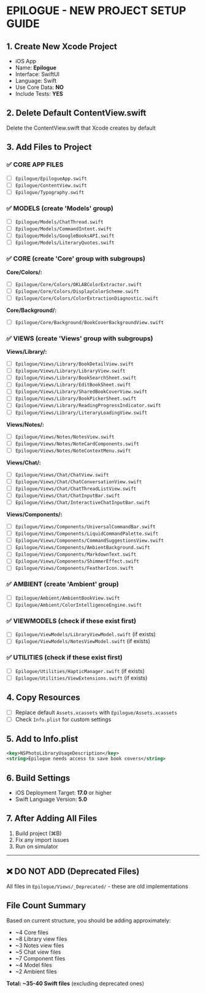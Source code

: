 # EPILOGUE - NEW PROJECT SETUP GUIDE

## 1. Create New Xcode Project
- iOS App
- Name: **Epilogue**
- Interface: SwiftUI
- Language: Swift
- Use Core Data: **NO**
- Include Tests: **YES**

## 2. Delete Default ContentView.swift
Delete the ContentView.swift that Xcode creates by default

## 3. Add Files to Project

### ✅ CORE APP FILES
- [ ] `Epilogue/EpilogueApp.swift`
- [ ] `Epilogue/ContentView.swift`
- [ ] `Epilogue/Typography.swift`

### ✅ MODELS (create 'Models' group)
- [ ] `Epilogue/Models/ChatThread.swift`
- [ ] `Epilogue/Models/CommandIntent.swift`
- [ ] `Epilogue/Models/GoogleBooksAPI.swift`
- [ ] `Epilogue/Models/LiteraryQuotes.swift`

### ✅ CORE (create 'Core' group with subgroups)

**Core/Colors/:**
- [ ] `Epilogue/Core/Colors/OKLABColorExtractor.swift`
- [ ] `Epilogue/Core/Colors/DisplayColorScheme.swift`
- [ ] `Epilogue/Core/Colors/ColorExtractionDiagnostic.swift`

**Core/Background/:**
- [ ] `Epilogue/Core/Background/BookCoverBackgroundView.swift`

### ✅ VIEWS (create 'Views' group with subgroups)

**Views/Library/:**
- [ ] `Epilogue/Views/Library/BookDetailView.swift`
- [ ] `Epilogue/Views/Library/LibraryView.swift`
- [ ] `Epilogue/Views/Library/BookSearchSheet.swift`
- [ ] `Epilogue/Views/Library/EditBookSheet.swift`
- [ ] `Epilogue/Views/Library/SharedBookCoverView.swift`
- [ ] `Epilogue/Views/Library/BookPickerSheet.swift`
- [ ] `Epilogue/Views/Library/ReadingProgressIndicator.swift`
- [ ] `Epilogue/Views/Library/LiteraryLoadingView.swift`

**Views/Notes/:**
- [ ] `Epilogue/Views/Notes/NotesView.swift`
- [ ] `Epilogue/Views/Notes/NoteCardComponents.swift`
- [ ] `Epilogue/Views/Notes/NoteContextMenu.swift`

**Views/Chat/:**
- [ ] `Epilogue/Views/Chat/ChatView.swift`
- [ ] `Epilogue/Views/Chat/ChatConversationView.swift`
- [ ] `Epilogue/Views/Chat/ChatThreadListView.swift`
- [ ] `Epilogue/Views/Chat/ChatInputBar.swift`
- [ ] `Epilogue/Views/Chat/InteractiveChatInputBar.swift`

**Views/Components/:**
- [ ] `Epilogue/Views/Components/UniversalCommandBar.swift`
- [ ] `Epilogue/Views/Components/LiquidCommandPalette.swift`
- [ ] `Epilogue/Views/Components/CommandSuggestionsView.swift`
- [ ] `Epilogue/Views/Components/AmbientBackground.swift`
- [ ] `Epilogue/Views/Components/MarkdownText.swift`
- [ ] `Epilogue/Views/Components/ShimmerEffect.swift`
- [ ] `Epilogue/Views/Components/FeatherIcon.swift`

### ✅ AMBIENT (create 'Ambient' group)
- [ ] `Epilogue/Ambient/AmbientBookView.swift`
- [ ] `Epilogue/Ambient/ColorIntelligenceEngine.swift`

### ✅ VIEWMODELS (check if these exist first)
- [ ] `Epilogue/ViewModels/LibraryViewModel.swift` (if exists)
- [ ] `Epilogue/ViewModels/NotesViewModel.swift` (if exists)

### ✅ UTILITIES (check if these exist first)
- [ ] `Epilogue/Utilities/HapticManager.swift` (if exists)
- [ ] `Epilogue/Utilities/ViewExtensions.swift` (if exists)

## 4. Copy Resources
- [ ] Replace default `Assets.xcassets` with `Epilogue/Assets.xcassets`
- [ ] Check `Info.plist` for custom settings

## 5. Add to Info.plist
```xml
<key>NSPhotoLibraryUsageDescription</key>
<string>Epilogue needs access to save book covers</string>
```

## 6. Build Settings
- iOS Deployment Target: **17.0** or higher
- Swift Language Version: **5.0**

## 7. After Adding All Files
1. Build project (⌘B)
2. Fix any import issues
3. Run on simulator

---

## ❌ DO NOT ADD (Deprecated Files)
All files in `Epilogue/Views/_Deprecated/` - these are old implementations

## File Count Summary
Based on current structure, you should be adding approximately:
- ~4 Core files
- ~8 Library view files  
- ~3 Notes view files
- ~5 Chat view files
- ~7 Component files
- ~4 Model files
- ~2 Ambient files

**Total: ~35-40 Swift files** (excluding deprecated ones)